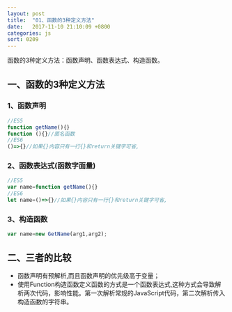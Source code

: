 ```yaml
---
layout: post
title:  "01、函数的3种定义方法"
date:   2017-11-10 21:10:09 +0800
categories: js
sort: 0209
---
```


函数的3种定义方法：函数声明、函数表达式、构造函数。

## 一、函数的3种定义方法

### 1、函数声明

```js
//ES5
function getName(){}
function (){}//匿名函数
//ES6
()=>{}//如果{}内容只有一行{}和return关键字可省,
```

### 2、函数表达式(函数字面量)

```js
//ES5
var name=function getName(){}
//ES6
let name=()=>{}//如果{}内容只有一行{}和return关键字可省,
```

### 3、构造函数

```js
var name=new GetName(arg1,arg2);
```

## 二、三者的比较

- 函数声明有预解析,而且函数声明的优先级高于变量；
- 使用Function构造函数定义函数的方式是一个函数表达式,这种方式会导致解析两次代码，影响性能。第一次解析常规的JavaScript代码，第二次解析传入构造函数的字符串。

